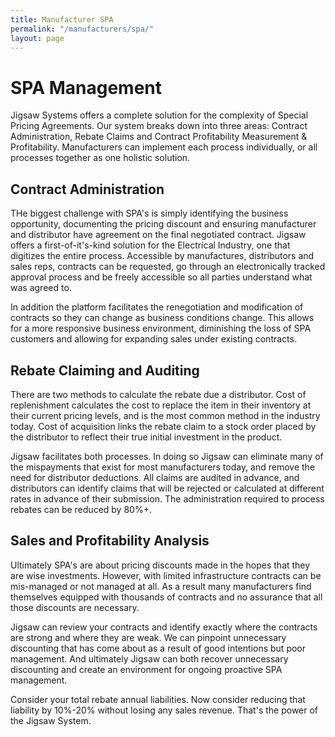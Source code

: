 ```yaml
---
title: Manufacturer SPA
permalink: "/manufacturers/spa/"
layout: page
---
```


# SPA Management

Jigsaw Systems offers a complete solution for the complexity of Special Pricing Agreements. Our system breaks down into three areas: Contract Administration, Rebate Claims and Contract Profitability Measurement & Profitability. Manufacturers can implement each process individually, or all processes together as one holistic solution. 

<h2 class="color-orange mt-2">Contract Administration</h2>

THe biggest challenge with SPA's is simply identifying the business opportunity, documenting the pricing discount and ensuring manufacturer and distributor have agreement on the final negotiated contract. Jigsaw offers a first-of-it's-kind solution for the Electrical Industry, one that digitizes the entire process. Accessible by manufactures, distributors and sales reps, contracts can be requested, go through an electronically tracked approval process and be freely accessible so all parties understand what was agreed to. 

In addition the platform facilitates the renegotiation and modification of contracts so they can change as business conditions change. This allows for a more responsive business environment, diminishing the loss of SPA customers and allowing for expanding sales under existing contracts. 

<h2 class="color-green">Rebate Claiming and Auditing</h2>

There are two methods to calculate the rebate due a distributor. Cost of replenishment calculates the cost to replace the item in their inventory at their current pricing levels, and is the most common method in the industry today. Cost of acquisition links the rebate claim to a stock order placed by the distributor to reflect their true initial investment in the product. 

Jigsaw facilitates both processes. In doing so Jigsaw can eliminate many of the mispayments that exist for most manufacturers today, and remove the need for distributor deductions. All claims are audited in advance, and distributors can identify claims that will be rejected or calculated at different rates in advance of their submission. The administration required to process rebates can be reduced by 80%+.

<h2 class="color-blue mt-2">Sales and Profitability Analysis</h2>

Ultimately SPA's are about pricing discounts made in the hopes that they are wise investments. However, with limited infrastructure contracts can be mis-managed or not managed at all. As a result many manufacturers find themselves equipped with thousands of contracts and no assurance that all those discounts are necessary.

Jigsaw can review your contracts and identify exactly where the contracts are strong and where they are weak. We can pinpoint unnecessary discounting that has come about as a result of good intentions but poor management. And ultimately Jigsaw can both recover unnecessary discounting and create an environment for ongoing proactive SPA management. 

Consider your total rebate annual liabilities. Now consider reducing that liability by 10%-20% without losing any sales revenue. That's the power of the Jigsaw System. 
